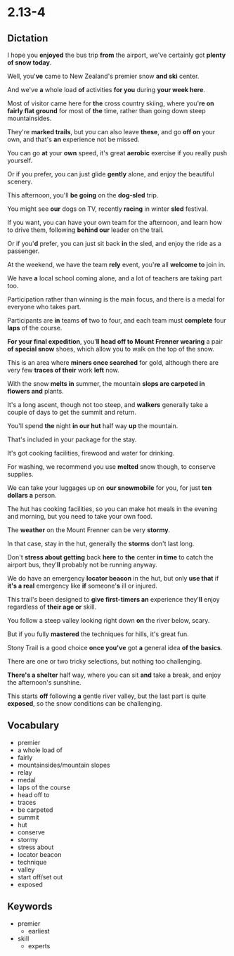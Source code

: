 # 2.13-4

## Dictation

I hope you **enjoyed** the bus trip **from** the airport, we've certainly got **plenty of snow today**.

Well, you'**ve** came to New Zealand's premier snow **and ski** center.

And we've **a** whole load **of** activities **for you** during **your week here**.

Most of visitor came here for **the** cross country skiing, where you'**re on fairly flat ground** for most of **the** time, rather than going down steep mountainsides.

They're **marked trails**, but you can also leave **these**, and go **off on** your own, and that's **an** experience not be missed.

You can go **at** your **own** speed, it's great **aerobic** exercise if you really push yourself.

Or if you prefer, you can just glide **gently** alone, and enjoy the beautiful scenery.

This afternoon, you'll **be going** on the **dog-sled** trip.

You might see **our** dogs on TV, recently **racing** in winter **sled** festival.

If you want, you can have your own team for the afternoon, and learn how to drive them, following **behind our** leader on the trail.

Or if you'**d** prefer, you can just sit back **in** the sled, and enjoy the ride as a passenger.

At the weekend, we have the team **rely** event, you'**re** all **welcome to** join in.

We have **a** local school coming alone, and a lot of teachers are taking part too.

Participation rather than winning is the main focus, and there is a medal for everyone who takes part.

Participants are **in** teams **of** two to four, and each team must **complete** four **laps** of the course.

**For your final expedition**, you'**ll head off to Mount Frenner wearing** a pair **of special snow** shoes, which allow you to walk on the top of the snow.

This is an area where **miners once searched** for gold, although there are very few **traces of their** work **left** now.

With the snow **melts in** summer, the mountain **slops are carpeted in flowers and** plants.

It's a long ascent, though not too steep, and **walkers** generally take a couple of days to get the summit and return.

You'll spend **the** night **in our hut** half way **up** the mountain.

That's included in your package for the stay.

It's got cooking facilities, firewood and water for drinking.

For washing, we recommend you use **melted** snow though, to conserve supplies.

We can take your luggages up on **our snowmobile** for you, for just **ten dollars a** person.

The hut has cooking facilities, so you can make hot meals in the evening and morning, but you need to take your own food.

The **weather** on the Mount Frenner can be very **stormy**.

In that case, stay in the hut, generally the **storms** don't last long.

Don't **stress about getting** back **here** to **the** center **in time** to catch the airport bus, they'**ll** probably not be running anyway. 

We do have an emergency **locator beacon** in the hut, but only **use that** if **it's a real** emergency like **if** someone'**s** ill or injured.

This trail's been designed to **give first-timers an** experience they'**ll** enjoy regardless of **their age or** skill.

You follow a steep valley looking right down **on** the river below, scary.

But if you fully **mastered** the techniques for hills, it's great fun.

Stony Trail is a good choice **once you've** got **a** general idea **of the basics**.

There are one or two tricky selections, but nothing too challenging.

**There's a shelter** half way, where you can sit **and** take a break, and enjoy the afternoon's sunshine.

This starts **off** following **a** gentle river valley, but the last part is quite **exposed**, so the snow conditions can be challenging.

## Vocabulary

- premier
- a whole load of
- fairly
- mountainsides/mountain slopes
- relay
- medal
- laps of the course
- head off to
- traces
- be carpeted
- summit
- hut
- conserve
- stormy
- stress about
- locator beacon
- technique
- valley
- start off/set out
- exposed

## Keywords

- premier
    - earliest
- skill
    - experts